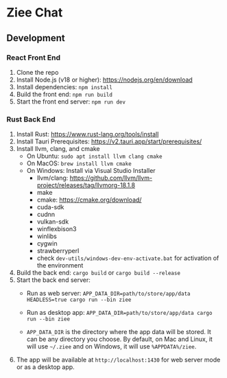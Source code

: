 # Ziee Chat

## Development

### React Front End

1. Clone the repo
2. Install Node.js (v18 or higher): https://nodejs.org/en/download
3. Install dependencies: `npm install`
4. Build the front end: `npm run build`
5. Start the front end server: `npm run dev`

### Rust Back End
1. Install Rust: https://www.rust-lang.org/tools/install
2. Install Tauri Prerequisites: https://v2.tauri.app/start/prerequisites/
3. Install llvm, clang, and cmake
   - On Ubuntu: `sudo apt install llvm clang cmake`
   - On MacOS: `brew install llvm cmake`
   - On Windows: Install via Visual Studio Installer
     - llvm/clang: https://github.com/llvm/llvm-project/releases/tag/llvmorg-18.1.8
     - make
     - cmake: https://cmake.org/download/
     - cuda-sdk
     - cudnn
     - vulkan-sdk
     - winflexbison3
     - winlibs
     - cygwin
     - strawberryperl
     - check `dev-utils/windows-dev-env-activate.bat` for activation of the environment
4. Build the back end: `cargo build` or `cargo build --release`
5. Start the back end server: 
   - Run as web server: `APP_DATA_DIR=path/to/store/app/data HEADLESS=true cargo run --bin ziee`
   - Run as desktop app: `APP_DATA_DIR=path/to/store/app/data cargo run --bin ziee`
   
   - `APP_DATA_DIR` is the directory where the app data will be stored. It can be any directory you choose.
   By default, on Mac and Linux, it will use `~/.ziee` and on Windows, it will use `%APPDATA%/ziee`.
6. The app will be available at `http://localhost:1430` for web server mode or as a desktop app.